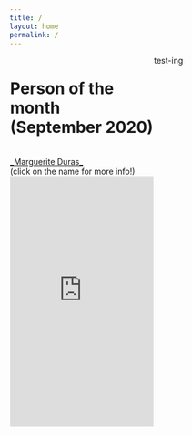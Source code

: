 ```yaml
---
title: /
layout: home
permalink: /
---
```


<html>
<div style="float: left; width: 50%; height: 100%; margin: 1px;">
  
# Person of the month (September 2020)
<br/>
<a href="https://en.wikipedia.org/wiki/Marguerite_Duras" target="iframe_person">
_Marguerite Duras_
</a>
<br/>
(click on the name for more info!)
<iframe width="100%" height="440px;" frameborder="0" name="iframe_person" allowfullscreen src="https://lh3.googleusercontent.com/pw/ACtC-3fqQeH_Szupw-xfguVev5NKEYI9V3w_3elKJAYc1MxbhqT-uGzN36bDrxGufYiRbBaS-SEK3knIgXVViSmJ6zZQ5IOyCFELlAkb7Ye-XKdeQS9fhWZLBtXoGZEPFmFOWq3c_vzWsYGMOunfFAyD4Gw=w308-h434-no">
</iframe>

</div>

<div style="float: right; width: 50%; height: 100%; margin: 1px;">
  
# Welcome to comma never ends!
<br/>
We are collecting female* artists in music, literature and film to build a space for women* in arts. <br/>
Comma Never Ends is an interactive archive, you can add your favourite artists. <br/>
Our archive consists of three main categories: music, literature and film. <br/>
There are so many interesting female* artists, together we can keep this archive growing - so it never ends, lets connect! <br/>
</div>



test-ing
<br/>

</html>
